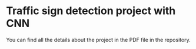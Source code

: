 # Traffic sign detection project with CNN

You can find all the details about the project in the PDF file in the repository.
 
